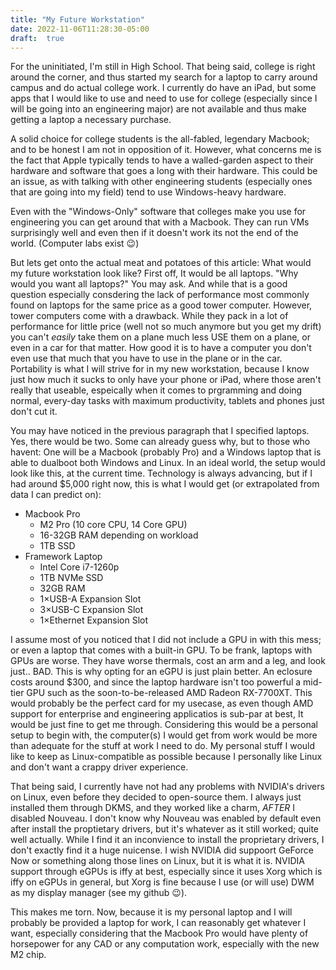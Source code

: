 ```yaml
---
title: "My Future Workstation"
date: 2022-11-06T11:28:30-05:00
draft:  true
---
```

For the uninitiated, I'm still in High School. That being said, college is right
around the corner, and thus started my search for a laptop to carry around
campus and do actual college work. I currently do have an iPad, but some apps
that I would like to use and need to use for college (especially since I will be
going into an engineering major) are not available and thus make getting a
laptop a necessary purchase.

A solid choice for college students is the all-fabled, legendary Macbook; and to
be honest I am not in opposition of it. However, what concerns me is the fact
that Apple typically tends to have a walled-garden aspect to their hardware and
software that goes a long with their hardware. This could be an issue, as with
talking with other engineering students (especially ones that are going into my
field) tend to use Windows-heavy hardware.

Even with the "Windows-Only" software that colleges make you use for engineering
you can get around that with a Macbook. They can run VMs surprisingly well and
even then if it doesn't work its not the end of the world. (Computer labs exist 😉)

But lets get onto the actual meat and potatoes of this article: What would my
future workstation look like? First off, It would be all laptops. "Why would you
want all laptops?" You may ask. And while that is a good question especially
consdering the lack of performance most commonly found on laptops for the same
price as a good tower computer. However, tower computers come with a drawback.
While they pack in a lot of performance for little price (well not so much
anymore but you get my drift) you can't *easily* take them on a plane much less
USE them on a plane, or even in a car for that matter. How good it is to have a
computer you don't even use that much that you have to use in the plane or in
the car. Portability is what I will strive for in my new workstation, because I
know just how much it sucks to only have your phone or iPad, where those  aren't
really that useable, espeically when it comes to prgramming and doing normal,
every-day tasks with maximum productivity, tablets and phones just don't cut it.

You may have noticed in the previous paragraph that I specified laptops.
Yes, there would be two. Some can already guess why, but to those who havent:
One will be a Macbook (probably  Pro) and a Windows laptop that is able to
dualboot both Windows and Linux. In an ideal world, the setup would look like
this, at the current time. Technology is always advancing, but if I had
around $5,000 right now, this is what I would get (or extrapolated from data
I can predict on):

- Macbook Pro
  - M2 Pro (10  core CPU, 14 Core GPU)
  - 16-32GB RAM depending on workload
  - 1TB SSD
- Framework Laptop
  - Intel Core i7-1260p
  - 1TB NVMe SSD
  - 32GB RAM
  - 1&times;USB-A Expansion Slot
  - 3&times;USB-C Expansion Slot
  - 1&times;Ethernet Expansion Slot

I assume most of you noticed that I did not include a GPU in with this mess; or
even a laptop that comes with a built-in GPU. To be frank, laptops with GPUs are
worse. They have worse thermals, cost an arm and a leg, and look just.. BAD.
This is why opting for an eGPU is just plain better. An eclosure costs around
$300, and since the laptop hardware isn't too powerful a mid-tier GPU such as
the soon-to-be-released AMD Radeon RX-7700XT. This would probably be the perfect
card for my usecase, as even though AMD support for enterprise and engineering
applicatios is sub-par at best, It would be just fine to get me through.
Considering this would be a personal setup to begin with, the computer(s) I
would get from work would be more than adequate for the stuff at work I need to
do. My personal stuff I would like to keep as Linux-compatible as possible
because I personally like Linux and don't want a crappy driver experience.

That being said, I currently have not had any problems with NVIDIA's drivers
on Linux, even before they decided to open-source them. I always just installed
them through DKMS, and they worked like a charm, *AFTER* I disabled Nouveau. I
don't know why Nouveau was enabled by default even after install the proptietary
drivers, but it's whatever as it still worked; quite well actually. While I
find it  an inconvience to install the proprietary drivers, I don't exactly find
it a huge nuicense. I wish NVIDIA did suppoort GeForce Now or something along those
lines on Linux, but it is what it is. NVIDIA support through eGPUs is iffy at best,
especially since it uses Xorg which is iffy on eGPUs in general, but Xorg is fine
because I use (or will use) DWM as my display manager (see my github 😉).

This makes me torn. Now, because it is my personal laptop and I will probably
be provided a laptop for work, I can reasonably get whatever I want, especially
considering that the Macbook Pro would have plenty of horsepower for any CAD or
any computation work, especially with the new M2 chip.
